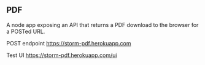 ## PDF

A node app exposing an API that returns a PDF download to the browser for a POSTed URL. 

POST endpoint https://storm-pdf.herokuapp.com

Test UI https://storm-pdf.herokuapp.com/ui
